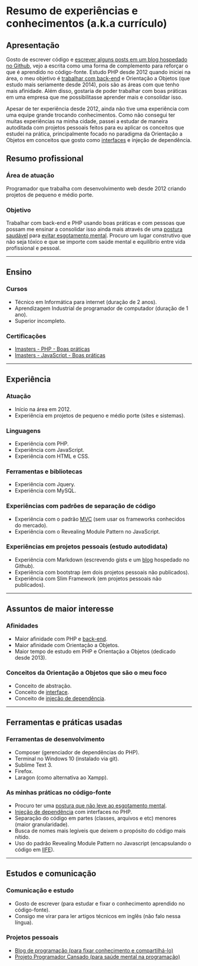 # Resumo de experiências e conhecimentos (a.k.a currículo)

## Apresentação

Gosto de escrever código e [escrever alguns posts em um blog hospedado no Github](http://raphael-da-silva.github.io/), vejo a escrita como uma forma de complemento para reforçar o que é aprendido no código-fonte. Estudo PHP desde 2012 quando iniciei na área, o meu objetivo é [trabalhar com back-end](https://raphael-da-silva.github.io/back-end/) e Orientação a Objetos (que estudo mais seriamente desde 2014), pois são as áreas com que tenho mais afinidade. Além disso, gostaria de poder trabalhar com boas práticas em uma empresa que me possibilitasse aprender mais e consolidar isso. 

Apesar de ter experiência desde 2012, ainda não tive uma experiência com uma equipe grande trocando conhecimentos. Como não consegui ter muitas experiências na minha cidade, passei a estudar de maneira autoditada com projetos pessoais feitos
para eu aplicar os conceitos que estudei na prática, principalmente focado no paradigma da Orientação a Objetos em conceitos que gosto como [interfaces](https://raphael-da-silva.github.io/namorando-com-interfaces/) e injeção de dependência.

## Resumo profissional

### Área de atuação

Programador que trabalha com desenvolvimento web desde 2012 criando projetos de pequeno e médio porte.

### Objetivo

Trabalhar com back-end e PHP usando boas práticas e com pessoas que possam me ensinar a consolidar isso ainda mais através de uma [postura saudável](https://github.com/raphael-da-silva/postura-na-hora-de-programar/blob/master/README.md) para [evitar esgotamento mental](https://programador-cansado.github.io/). Procuro um lugar construtivo que não seja tóxico e que se importe com saúde mental e equilíbrio entre vida profissional e pessoal.

***

## Ensino

### Cursos

* Técnico em Informática para internet (duração de 2 anos).
* Aprendizagem Industrial de programador de computador (duração de 1 ano).
* Superior incompleto.

### Certificações

* [Imasters - PHP - Boas práticas](http://certificacao.imasters.com.br/users/raphael-c-silva)
* [Imasters - JavaScript - Boas práticas](http://certificacao.imasters.com.br/users/raphael-c-silva)

***
## Experiência

### Atuação

* Início na área em 2012.
* Experiência em projetos de pequeno e médio porte (sites e sistemas).

### Linguagens
* Experiência com PHP.
* Experiência com JavaScript.
* Experiência com HTML e CSS.

### Ferramentas e bibliotecas
* Experiência com Jquery.
* Experiência com MySQL.

### Experiências com padrões de separação de código
* Experiência com o padrão [MVC](https://raphael-da-silva.github.io/resumo-mvc/) (sem usar os frameworks conhecidos do mercado).
* Experiência com o Revealing Module Pattern no JavaScript.

### Experiências em projetos pessoais (estudo autodidata)

* Experiência com Markdown (escrevendo gists e um [blog](http://raphael-da-silva.github.io/) hospedado no Github).
* Experiência com bootstrap (em dois projetos pessoais não publicados).
* Experiência com Slim Framework (em projetos pessoais não publicados).

***

## Assuntos de maior interesse

### Afinidades

* Maior afinidade com PHP e [back-end](https://raphael-da-silva.github.io/back-end/).
* Maior afinidade com Orientação a Objetos.
* Maior tempo de estudo em PHP e Orientação a Objetos (dedicado desde 2013).

### Conceitos da Orientação a Objetos que são o meu foco

* Conceito de abstração.
* Conceito de [interface](https://raphael-da-silva.github.io/contando-historia/).
* Conceito de [injeção de dependência](https://raphael-da-silva.github.io/injetar-sempre/).

***

## Ferramentas e práticas usadas

### Ferramentas de desenvolvimento

* Composer (gerenciador de dependências do PHP).
* Terminal no Windows 10 (instalado via git).
* Sublime Text 3.
* Firefox.
* Laragon (como alternativa ao Xampp).

### As minhas práticas no código-fonte

* Procuro ter uma [postura que não leve ao esgotamento mental](https://github.com/raphael-da-silva/postura-na-hora-de-programar).
* [Injeção de dependência](https://raphael-da-silva.github.io/injecao-pdo/) com interfaces no PHP.
* Separação do código em partes (classes, arquivos e etc) menores (maior granularidade).
* Busca de nomes mais legíveis que deixem o propósito do código mais nítido.
* Uso do padrão Revealing Module Pattern no Javascript (encapsulando o código em [IIFE](https://raphael-da-silva.github.io/iife-js/)).

***

## Estudos e comunicação

### Comunicação e estudo

* Gosto de escrever (para estudar e fixar o conhecimento aprendido no código-fonte).
* Consigo me virar para ler artigos técnicos em inglês (não falo nessa língua).

### Projetos pessoais

* [Blog de programação (para fixar conhecimento e compartilhá-lo)](http://raphael-da-silva.github.io)
* [Projeto Programador Cansado (para saúde mental na programação)](https://raphael-da-silva.github.io/programador-cansado/)
